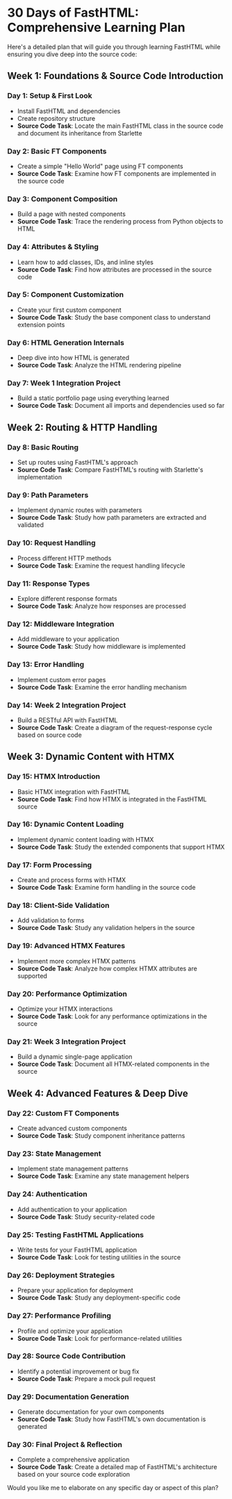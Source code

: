 # 30 Days of FastHTML: Comprehensive Learning Plan

Here's a detailed plan that will guide you through learning FastHTML while ensuring you dive deep into the source code:

## Week 1: Foundations & Source Code Introduction

### Day 1: Setup & First Look
- Install FastHTML and dependencies
- Create repository structure
- **Source Code Task**: Locate the main FastHTML class in the source code and document its inheritance from Starlette

### Day 2: Basic FT Components
- Create a simple "Hello World" page using FT components
- **Source Code Task**: Examine how FT components are implemented in the source code

### Day 3: Component Composition
- Build a page with nested components
- **Source Code Task**: Trace the rendering process from Python objects to HTML

### Day 4: Attributes & Styling
- Learn how to add classes, IDs, and inline styles
- **Source Code Task**: Find how attributes are processed in the source code

### Day 5: Component Customization
- Create your first custom component
- **Source Code Task**: Study the base component class to understand extension points

### Day 6: HTML Generation Internals
- Deep dive into how HTML is generated
- **Source Code Task**: Analyze the HTML rendering pipeline

### Day 7: Week 1 Integration Project
- Build a static portfolio page using everything learned
- **Source Code Task**: Document all imports and dependencies used so far

## Week 2: Routing & HTTP Handling

### Day 8: Basic Routing
- Set up routes using FastHTML's approach
- **Source Code Task**: Compare FastHTML's routing with Starlette's implementation

### Day 9: Path Parameters
- Implement dynamic routes with parameters
- **Source Code Task**: Study how path parameters are extracted and validated

### Day 10: Request Handling
- Process different HTTP methods
- **Source Code Task**: Examine the request handling lifecycle

### Day 11: Response Types
- Explore different response formats
- **Source Code Task**: Analyze how responses are processed

### Day 12: Middleware Integration
- Add middleware to your application
- **Source Code Task**: Study how middleware is implemented

### Day 13: Error Handling
- Implement custom error pages
- **Source Code Task**: Examine the error handling mechanism

### Day 14: Week 2 Integration Project
- Build a RESTful API with FastHTML
- **Source Code Task**: Create a diagram of the request-response cycle based on source code

## Week 3: Dynamic Content with HTMX

### Day 15: HTMX Introduction
- Basic HTMX integration with FastHTML
- **Source Code Task**: Find how HTMX is integrated in the FastHTML source

### Day 16: Dynamic Content Loading
- Implement dynamic content loading with HTMX
- **Source Code Task**: Study the extended components that support HTMX

### Day 17: Form Processing
- Create and process forms with HTMX
- **Source Code Task**: Examine form handling in the source code

### Day 18: Client-Side Validation
- Add validation to forms
- **Source Code Task**: Study any validation helpers in the source

### Day 19: Advanced HTMX Features
- Implement more complex HTMX patterns
- **Source Code Task**: Analyze how complex HTMX attributes are supported

### Day 20: Performance Optimization
- Optimize your HTMX interactions
- **Source Code Task**: Look for any performance optimizations in the source

### Day 21: Week 3 Integration Project
- Build a dynamic single-page application
- **Source Code Task**: Document all HTMX-related components in the source

## Week 4: Advanced Features & Deep Dive

### Day 22: Custom FT Components
- Create advanced custom components
- **Source Code Task**: Study component inheritance patterns

### Day 23: State Management
- Implement state management patterns
- **Source Code Task**: Examine any state management helpers

### Day 24: Authentication
- Add authentication to your application
- **Source Code Task**: Study security-related code

### Day 25: Testing FastHTML Applications
- Write tests for your FastHTML application
- **Source Code Task**: Look for testing utilities in the source

### Day 26: Deployment Strategies
- Prepare your application for deployment
- **Source Code Task**: Study any deployment-specific code

### Day 27: Performance Profiling
- Profile and optimize your application
- **Source Code Task**: Look for performance-related utilities

### Day 28: Source Code Contribution
- Identify a potential improvement or bug fix
- **Source Code Task**: Prepare a mock pull request

### Day 29: Documentation Generation
- Generate documentation for your own components
- **Source Code Task**: Study how FastHTML's own documentation is generated

### Day 30: Final Project & Reflection
- Complete a comprehensive application
- **Source Code Task**: Create a detailed map of FastHTML's architecture based on your source code exploration

Would you like me to elaborate on any specific day or aspect of this plan?